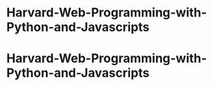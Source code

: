 # Harvard-Web-Programming-with-Python-and-Javascripts
# Harvard-Web-Programming-with-Python-and-Javascripts
